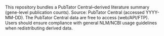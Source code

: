 This repository bundles a PubTator Central–derived literature summary (gene-level publication counts).
Source: PubTator Central (accessed YYYY-MM-DD).
The PubTator Central data are free to access (web/API/FTP). Users should ensure compliance with general NLM/NCBI usage guidelines when redistributing derived data.
